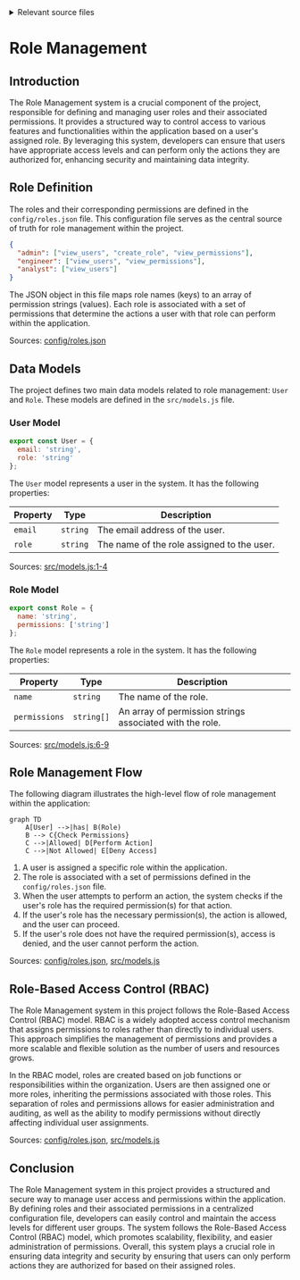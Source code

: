 <details>
<summary>Relevant source files</summary>

The following files were used as context for generating this wiki page:

- [config/roles.json](https://github.com/aanickode/access-control-service/blob/main/config/roles.json)
- [src/models.js](https://github.com/aanickode/access-control-service/blob/main/src/models.js)
</details>

# Role Management

## Introduction

The Role Management system is a crucial component of the project, responsible for defining and managing user roles and their associated permissions. It provides a structured way to control access to various features and functionalities within the application based on a user's assigned role. By leveraging this system, developers can ensure that users have appropriate access levels and can perform only the actions they are authorized for, enhancing security and maintaining data integrity.

## Role Definition

The roles and their corresponding permissions are defined in the `config/roles.json` file. This configuration file serves as the central source of truth for role management within the project.

```json
{
  "admin": ["view_users", "create_role", "view_permissions"],
  "engineer": ["view_users", "view_permissions"],
  "analyst": ["view_users"]
}
```

The JSON object in this file maps role names (keys) to an array of permission strings (values). Each role is associated with a set of permissions that determine the actions a user with that role can perform within the application.

Sources: [config/roles.json](https://github.com/aanickode/access-control-service/blob/main/config/roles.json)

## Data Models

The project defines two main data models related to role management: `User` and `Role`. These models are defined in the `src/models.js` file.

### User Model

```javascript
export const User = {
  email: 'string',
  role: 'string'
};
```

The `User` model represents a user in the system. It has the following properties:

| Property | Type     | Description                      |
|----------|----------|----------------------------------|
| `email`  | `string` | The email address of the user.   |
| `role`   | `string` | The name of the role assigned to the user. |

Sources: [src/models.js:1-4](https://github.com/aanickode/access-control-service/blob/main/src/models.js#L1-L4)

### Role Model

```javascript
export const Role = {
  name: 'string',
  permissions: ['string']
};
```

The `Role` model represents a role in the system. It has the following properties:

| Property      | Type       | Description                                  |
|---------------|------------|----------------------------------------------|
| `name`        | `string`   | The name of the role.                        |
| `permissions` | `string[]` | An array of permission strings associated with the role. |

Sources: [src/models.js:6-9](https://github.com/aanickode/access-control-service/blob/main/src/models.js#L6-L9)

## Role Management Flow

The following diagram illustrates the high-level flow of role management within the application:

```mermaid
graph TD
    A[User] -->|has| B(Role)
    B --> C{Check Permissions}
    C -->|Allowed| D[Perform Action]
    C -->|Not Allowed| E[Deny Access]
```

1. A user is assigned a specific role within the application.
2. The role is associated with a set of permissions defined in the `config/roles.json` file.
3. When the user attempts to perform an action, the system checks if the user's role has the required permission(s) for that action.
4. If the user's role has the necessary permission(s), the action is allowed, and the user can proceed.
5. If the user's role does not have the required permission(s), access is denied, and the user cannot perform the action.

Sources: [config/roles.json](https://github.com/aanickode/access-control-service/blob/main/config/roles.json), [src/models.js](https://github.com/aanickode/access-control-service/blob/main/src/models.js)

## Role-Based Access Control (RBAC)

The Role Management system in this project follows the Role-Based Access Control (RBAC) model. RBAC is a widely adopted access control mechanism that assigns permissions to roles rather than directly to individual users. This approach simplifies the management of permissions and provides a more scalable and flexible solution as the number of users and resources grows.

In the RBAC model, roles are created based on job functions or responsibilities within the organization. Users are then assigned one or more roles, inheriting the permissions associated with those roles. This separation of roles and permissions allows for easier administration and auditing, as well as the ability to modify permissions without directly affecting individual user assignments.

Sources: [config/roles.json](https://github.com/aanickode/access-control-service/blob/main/config/roles.json), [src/models.js](https://github.com/aanickode/access-control-service/blob/main/src/models.js)

## Conclusion

The Role Management system in this project provides a structured and secure way to manage user access and permissions within the application. By defining roles and their associated permissions in a centralized configuration file, developers can easily control and maintain the access levels for different user groups. The system follows the Role-Based Access Control (RBAC) model, which promotes scalability, flexibility, and easier administration of permissions. Overall, this system plays a crucial role in ensuring data integrity and security by ensuring that users can only perform actions they are authorized for based on their assigned roles.
